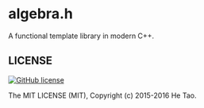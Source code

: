algebra.h
=========

A functional template library in modern C++.

## LICENSE

[![GitHub license](https://img.shields.io/badge/license-MIT-blue.svg)](https://raw.githubusercontent.com/sighingnow/algebra.h/master/LICENSE)

The MIT LICENSE (MIT), Copyright (c) 2015-2016 He Tao.

